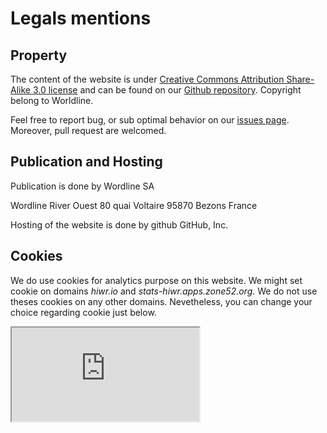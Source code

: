 # Legals mentions

## Property

The content of the website is under <a href='http://creativecommons.org/licenses/by-sa/3.0/legalcode'> Creative Commons Attribution Share-Alike 3.0 license</a> and can be found on our <a href="https://github.com/Hiwr/hiwr.github.io">Github repository</a>. Copyright belong to Worldline.

Feel free to report bug, or sub optimal behavior on our <a href="https://github.com/Hiwr/hiwr.github.io/issues">issues page</a>. Moreover, pull request are welcomed.

## Publication and Hosting 


Publication is done by Wordline SA

Wordline
River Ouest 80 quai Voltaire
95870 Bezons
France

Hosting of the website is done by github GitHub, Inc.

## Cookies

We do use cookies for analytics purpose on this website. We might set cookie on  domains <i>hiwr.io</i>  and <i>stats-hiwr.apps.zone52.org</i>. We do not use theses cookies on any other domains. Nevetheless, you can change your choice regarding cookie just below.

<iframe id="piwik-optout" src="http://stats-hiwr.apps.zone52.org/index.php?module=CoreAdminHome&action=optOut&language=en"></iframe>
